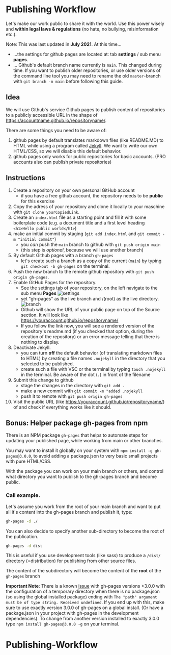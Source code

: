 # Publishing Workflow

Let's make our work public to share it with the world. Use this power wisely and **within legal laws & regulations** (no hate, no bullying, misinformation etc.).

Note: This was last updated in **July 2021**. At this time...
    
* ...the settings for github pages are located at: tab **settings** / sub menu **pages**. 
* ... Github's default branch name currently is `main`. This changed during time. If you want to publish older repositories, or use older versions of the command line tool you may need to rename the old `master`-branch with `git branch -m main` before following this guide.

## Idea

We will use Github's service Github pages to publish content of repositories to a publicly accessible URL in the shape of https://accountname.github.io/repositoryname/. 

There are some things you need to be aware of:

1. github pages by default translates markdown files (like README.MD) to HTML while using a program called [Jekyll](https://jekyllrb.com/). We want to write our own HTML/CSS, so we will disable this default behavior.
2. github pages only works for public repositories for basic accounts. (PRO accounts also can publish private repositories)


## Instructions

1. Create a repository on your own personal GitHub account
    * if you have a free github account, the repository needs to be **public** for this exercise
2. Copy the adress of your repository and clone it locally to your maschine with `git clone yourCopiedLink`.
3. Create an `index.html` file as a starting point and fill it with some boilerplate code (e.g. a document title and a first level heading `<h1>Hello public world</h1>`)
4. make an initial commit by staging (`git add index.html` and `git commit -m "initial commit"`)
    * you _can_ push the `main` branch to github with `git push origin main`
    * (this step is _optional_, because we will use another branch)
5. By default Github pages with a branch `gh-pages`
    * let's create such a branch as a copy of the current (`main`) by typing `git checkout -b gh-pages` on the terminal.    
6. Push the new branch to the remote github repository with `git push origin gh-pages`.
7. Enable GitHub Pages for the repository.
    * See the settings tab of your repository, on the left navigate to the sub menu **Pages** ![settings](settings-pages.jpg)
    *  set "gh-pages" as the live branch and /(root) as the live directory. ![branch](settings-select-branch.jpg)
    * Github will show the URL of your public page on top of the Source section. It will look like https://youraccount.github.io/repositoryname/
    * If you follow the link now, you will see a rendered version of the repository's readme.md (if you checked that option, during the creation of the repository) or an error message telling that there is nothing to display.
8. Deactivate Jekyll.
    * you can turn **off** the default behavior (of translating markdown files to HTML) by creating a file names `.nojekyll` in the directory that you selected to be published.
    * create such a file with VSC or the terminal by typing `touch .nojekyll` in the terminal. Be aware of the dot (`.`) in front of the filename
9. Submit this change to github
    * stage the changes in the directory with `git add .`
    * make a new commit with `git commit -m "added .nojekyll`
    * push it to remote with `git push origin gh-pages`
10. Visit the public URL (like https://youraccount.github.io/repositoryname/) of and check if everything works like it should.

## Bonus: Helper package gh-pages from npm

There is an NPM package `gh-pages` that helps to automate steps for updating your published page, while working from main or other branches.

You may want to install it globally on your system with `npm install -g gh-pages@3.0.0`, to avoid adding a package.json to very basic small projects with pure HTML/CSS.

With the package you can work on your main branch or others, and control what directory you want to publish to the gh-pages branch and become public.

### Call example.

Let's assume you work from the root of your main branch and want to put all it's content into the gh-pages branch and publish it, type:

```bash
gh-pages -d ./
```

You can also decide to specify another sub-directory to become the root of the publication.

```bash
gh-pages -d dist
```

This is useful if you use development tools (like sass) to produce a `/dist/` directory (=distribution) for publishing from other source files.

The content of the subdirectory will become the content of the **root** of the `gh-pages` branch

**Important Note**:
There is a known [issue](https://github.com/tschaub/gh-pages/issues/354) with gh-pages versions >3.0.0 with the configuration of a temporary directory when there is no package.json (so using the global installed package) ending with `The "path" argument must be of type string. Received undefined`. If you end up with this, make sure to use exactly version 3.0.0 of gh-pages on a global install. (Or have a package.json in your project with gh-pages in the development dependencies). To change from another version installed to exactly 3.0.0 type `npm install gh-pages@3.0.0 -g` on your terminal.
# Publishing-Workflow

